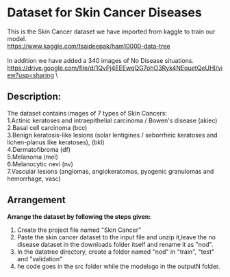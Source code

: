 # Dataset for Skin Cancer Diseases
This is the Skin Cancer dataset we have imported from kaggle to train our model. \
https://www.kaggle.com/tsaideepak/ham10000-data-tree \
\
In addition we have added a 340 images of No Disease situations.
https://drive.google.com/file/d/1QvPj4EEEwqQG7ohO3Ryk4NEquetQeUHI/view?usp=sharing \
## Description:
The dataset contains images of 7 types of Skin Cancers: \
  1.Actinic keratoses and intraepithelial carcinoma / Bowen's disease (akiec) \
  2.Basal cell carcinoma (bcc) \
  3.Benign keratosis-like lesions (solar lentigines / seborrheic keratoses and lichen-planus like keratoses), (bkl) \
  4.Dermatofibroma (df) \
  5.Melanoma (mel) \
  6.Melanocytic nevi (nv) \
  7.Vascular lesions (angiomas, angiokeratomas, pyogenic granulomas and hemorrhage, vasc) 

## Arrangement
**Arrange the dataset by following the steps given:** 
1) Create the project file named "Skin Cancer" 
2) Paste the skin cancer dataset to the input file and unzip it,leave the no disease dataset in the downloads folder itself and    rename it as "nod". 
4) In the datatree directory, create a folder named "nod" in "train", "test" and "validation" 
5) he code goes in the src folder while the modelsgo in the outputN folder.
